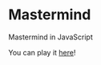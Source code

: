 # Mastermind
Mastermind in JavaScript

You can play it [here](https://jeremygigase.github.io/mastermind/mastermind.html)!
